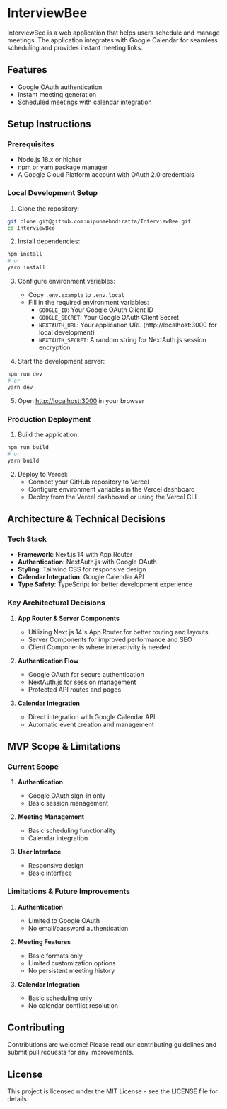# InterviewBee

InterviewBee is a web application that helps users schedule and manage meetings. The application integrates with Google Calendar for seamless scheduling and provides instant meeting links.

## Features

- Google OAuth authentication
- Instant meeting generation
- Scheduled meetings with calendar integration

## Setup Instructions

### Prerequisites

- Node.js 18.x or higher
- npm or yarn package manager
- A Google Cloud Platform account with OAuth 2.0 credentials

### Local Development Setup

1. Clone the repository:
```bash
git clone git@github.com:nipunmehndiratta/InterviewBee.git
cd InterviewBee
```

2. Install dependencies:
```bash
npm install
# or
yarn install
```

3. Configure environment variables:
   - Copy `.env.example` to `.env.local`
   - Fill in the required environment variables:
     - `GOOGLE_ID`: Your Google OAuth Client ID
     - `GOOGLE_SECRET`: Your Google OAuth Client Secret
     - `NEXTAUTH_URL`: Your application URL (http://localhost:3000 for local development)
     - `NEXTAUTH_SECRET`: A random string for NextAuth.js session encryption

4. Start the development server:
```bash
npm run dev
# or
yarn dev
```

5. Open [http://localhost:3000](http://localhost:3000) in your browser

### Production Deployment

1. Build the application:
```bash
npm run build
# or
yarn build
```

2. Deploy to Vercel:
   - Connect your GitHub repository to Vercel
   - Configure environment variables in the Vercel dashboard
   - Deploy from the Vercel dashboard or using the Vercel CLI

## Architecture & Technical Decisions

### Tech Stack

- **Framework**: Next.js 14 with App Router
- **Authentication**: NextAuth.js with Google OAuth
- **Styling**: Tailwind CSS for responsive design
- **Calendar Integration**: Google Calendar API
- **Type Safety**: TypeScript for better development experience

### Key Architectural Decisions

1. **App Router & Server Components**
   - Utilizing Next.js 14's App Router for better routing and layouts
   - Server Components for improved performance and SEO
   - Client Components where interactivity is needed

2. **Authentication Flow**
   - Google OAuth for secure authentication
   - NextAuth.js for session management
   - Protected API routes and pages

3. **Calendar Integration**
   - Direct integration with Google Calendar API
   - Automatic event creation and management

## MVP Scope & Limitations

### Current Scope

1. **Authentication**
   - Google OAuth sign-in only
   - Basic session management

2. **Meeting Management**
   - Basic scheduling functionality
   - Calendar integration

3. **User Interface**
   - Responsive design
   - Basic interface

### Limitations & Future Improvements

1. **Authentication**
   - Limited to Google OAuth
   - No email/password authentication

2. **Meeting Features**
   - Basic formats only
   - Limited customization options
   - No persistent meeting history

3. **Calendar Integration**
   - Basic scheduling only
   - No calendar conflict resolution

## Contributing

Contributions are welcome! Please read our contributing guidelines and submit pull requests for any improvements.

## License

This project is licensed under the MIT License - see the LICENSE file for details.
